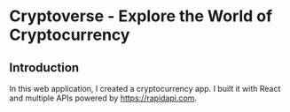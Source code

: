 # Cryptoverse - Explore the World of Cryptocurrency

## Introduction

In this web application, I created a cryptocurrency app. I built it with React and multiple APIs powered by https://rapidapi.com.

